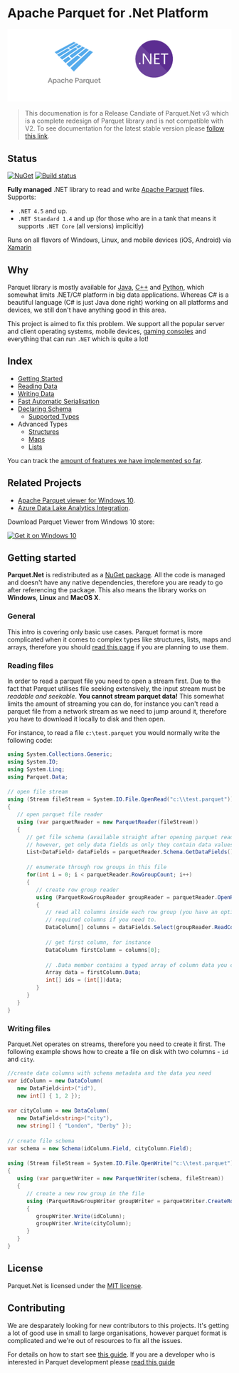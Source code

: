 # Apache Parquet for .Net Platform

![Icon](doc/img/dotnetlovesparquet.png)

> This documenation is for a Release Candiate of Parquet.Net v3 which is a complete redesign of Parquet library and is not compatible with V2. To see documentation for the latest stable version please [follow this link](https://github.com/elastacloud/parquet-dotnet/tree/final-v2).

## Status

[![NuGet](https://img.shields.io/nuget/v/Parquet.Net.svg)](https://www.nuget.org/packages/Parquet.Net)
[![Build status](https://ci.appveyor.com/api/projects/status/w3o50mweytm85uxb?svg=true)](https://ci.appveyor.com/project/aloneguid/parquet-dotnet)

**Fully managed** .NET library to read and write [Apache Parquet](https://parquet.apache.org/) files. Supports:
- `.NET 4.5` and up.
- `.NET Standard 1.4` and up (for those who are in a tank that means it supports `.NET Core` (all versions) implicitly)

Runs on all flavors of Windows, Linux, and mobile devices (iOS, Android) via [Xamarin](https://www.xamarin.com/)

## Why

Parquet library is mostly available for [Java](https://github.com/apache/parquet-mr), [C++](https://github.com/apache/parquet-cpp) and [Python](https://github.com/dask/fastparquet), which somewhat limits .NET/C# platform in big data applications. Whereas C# is a beautiful language (C# is just Java done right) working on all platforms and devices, we still don't have anything good in this area.

This project is aimed to fix this problem. We support all the popular server and client operating systems, mobile devices, [gaming consoles](doc/xboxone.md) and everything that can run `.NET` which is quite a lot!

## Index

- [Getting Started](#getting-started)
- [Reading Data](doc/reading.md) 
- [Writing Data](doc/writing.md)
- [Fast Automatic Serialisation](doc/serialisation.md)
- [Declaring Schema](doc/schema.md)
  - [Supported Types](doc/types.md)
- Advanced Types
  - [Structures](doc/complex-struct.md)
  - [Maps](doc/complex-map.md)
  - [Lists](doc/complex-list.md)

You can track the [amount of features we have implemented so far](doc/features.md).

## Related Projects

- [Apache Parquet viewer for Windows 10](https://github.com/aloneguid/parquet-viewer-uwp).
- [Azure Data Lake Analytics Integration](https://github.com/elastacloud/datalake-extractor-parquet).

Download Parquet Viewer from Windows 10 store:

<a href="https://www.microsoft.com/store/apps/9pgb0m8z4j2t?ocid=badge"><img src="https://assets.windowsphone.com/f2f77ec7-9ba9-4850-9ebe-77e366d08adc/English_Get_it_Win_10_InvariantCulture_Default.png" alt="Get it on Windows 10" width="200" /></a>

## Getting started

**Parquet.Net** is redistributed as a [NuGet package](https://www.nuget.org/packages/Parquet.Net). All the code is managed and doesn't have any native dependencies, therefore you are ready to go after referencing the package. This also means the library works on **Windows**, **Linux** and **MacOS X**.

### General

This intro is covering only basic use cases. Parquet format is more complicated when it comes to complex types like structures, lists, maps and arrays, therefore you should [read this page](doc/parquet-getting-started.md) if you are planning to use them.

### Reading files

In order to read a parquet file you need to open a stream first. Due to the fact that Parquet utilises file seeking extensively, the input stream must be *readable and seekable*. **You cannot stream parquet data!** This somewhat limits the amount of streaming you can do, for instance you can't read a parquet file from a network stream as we need to jump around it, therefore you have to download it locally to disk and then open.

For instance, to read a file `c:\test.parquet` you would normally write the following code:

```csharp
using System.Collections.Generic;
using System.IO;
using System.Linq;
using Parquet.Data;

// open file stream
using (Stream fileStream = System.IO.File.OpenRead("c:\\test.parquet"))
{
   // open parquet file reader
   using (var parquetReader = new ParquetReader(fileStream))
   {
      // get file schema (available straight after opening parquet reader)
      // however, get only data fields as only they contain data values
      List<DataField> dataFields = parquetReader.Schema.GetDataFields();

      // enumerate through row groups in this file
      for(int i = 0; i < parquetReader.RowGroupCount; i++)
      {
         // create row group reader
         using (ParquetRowGroupReader groupReader = parquetReader.OpenRowGroupReader(i))
         {
            // read all columns inside each row group (you have an option to read only
            // required columns if you need to.
            DataColumn[] columns = dataFields.Select(groupReader.ReadColumn).ToArray();

            // get first column, for instance
            DataColumn firstColumn = columns[0];

            // .Data member contains a typed array of column data you can cast to the type of the column
            Array data = firstColumn.Data;
            int[] ids = (int[])data;
         }
      }
   }
}
```

### Writing files

Parquet.Net operates on streams, therefore you need to create it first. The following example shows how to create a file on disk with two columns - `id` and `city`.

```csharp
//create data columns with schema metadata and the data you need
var idColumn = new DataColumn(
   new DataField<int>("id"),
   new int[] { 1, 2 });

var cityColumn = new DataColumn(
   new DataField<string>("city"),
   new string[] { "London", "Derby" });

// create file schema
var schema = new Schema(idColumn.Field, cityColumn.Field);

using (Stream fileStream = System.IO.File.OpenWrite("c:\\test.parquet"))
{
   using (var parquetWriter = new ParquetWriter(schema, fileStream))
   {
      // create a new row group in the file
      using (ParquetRowGroupWriter groupWriter = parquetWriter.CreateRowGroup(2))
      {
         groupWriter.Write(idColumn);
         groupWriter.Write(cityColumn);
      }
   }
}
```

## License

Parquet.Net is licensed under the [MIT license](https://github.com/elastacloud/parquet-dotnet/blob/master/LICENSE).

## Contributing

We are desparately looking for new contributors to this projects. It's getting a lot of good use in small to large organisations, however parquet format is complicated and we're out of resources to fix all the issues.

For details on how to start see [this guide](.github/CONTRIBUTING.md). If you are a developer who is interested in Parquet development please [read this guide](doc/parquet-getting-started.md)
